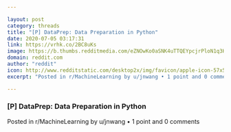 ```yaml
---

layout: post
category: threads
title: "[P] DataPrep: Data Preparation in Python"
date: 2020-07-05 03:17:31
link: https://vrhk.co/2BC8uKs
image: https://b.thumbs.redditmedia.com/eZNOwKo0aSNK4uTTQEYpcjrPloN1q3HZXCoUS8NKLdY.jpg
domain: reddit.com
author: "reddit"
icon: http://www.redditstatic.com/desktop2x/img/favicon/apple-icon-57x57.png
excerpt: "Posted in r/MachineLearning by u/jnwang • 1 point and 0 comments"

---
```


### [P] DataPrep: Data Preparation in Python

Posted in r/MachineLearning by u/jnwang • 1 point and 0 comments